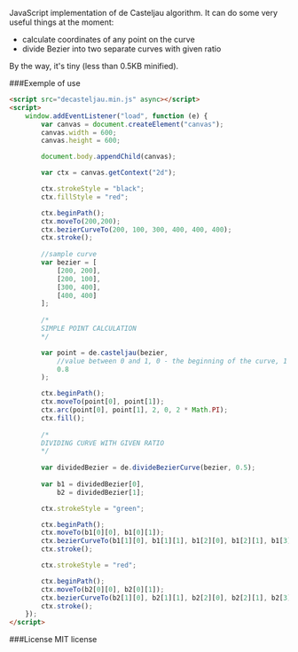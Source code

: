 JavaScript implementation of de Casteljau algorithm.
It can do some very useful things at the moment:
- calculate coordinates of any point on the curve
- divide Bezier into two separate curves with given ratio

By the way, it's tiny (less than 0.5KB minified).

###Exemple of use

```html
<script src="decasteljau.min.js" async></script>
<script>
    window.addEventListener("load", function (e) {
        var canvas = document.createElement("canvas");
        canvas.width = 600;
        canvas.height = 600;

        document.body.appendChild(canvas);

        var ctx = canvas.getContext("2d");

        ctx.strokeStyle = "black";
        ctx.fillStyle = "red";

        ctx.beginPath();
        ctx.moveTo(200,200);
        ctx.bezierCurveTo(200, 100, 300, 400, 400, 400);
        ctx.stroke();
        
        //sample curve
        var bezier = [
            [200, 200],
            [200, 100],
            [300, 400],
            [400, 400]
        ];
        
        /*
        SIMPLE POINT CALCULATION
        */

        var point = de.casteljau(bezier,
            //value between 0 and 1, 0 - the beginning of the curve, 1 - the end
            0.8
        );

        ctx.beginPath();
        ctx.moveTo(point[0], point[1]);
        ctx.arc(point[0], point[1], 2, 0, 2 * Math.PI);
        ctx.fill();
        
        /*
        DIVIDING CURVE WITH GIVEN RATIO
        */
        
        var dividedBezier = de.divideBezierCurve(bezier, 0.5);
        
        var b1 = dividedBezier[0],
            b2 = dividedBezier[1];

        ctx.strokeStyle = "green";

        ctx.beginPath();
        ctx.moveTo(b1[0][0], b1[0][1]);
        ctx.bezierCurveTo(b1[1][0], b1[1][1], b1[2][0], b1[2][1], b1[3][0], b1[3][1]);
        ctx.stroke();

        ctx.strokeStyle = "red";

        ctx.beginPath();
        ctx.moveTo(b2[0][0], b2[0][1]);
        ctx.bezierCurveTo(b2[1][0], b2[1][1], b2[2][0], b2[2][1], b2[3][0], b2[3][1]);
        ctx.stroke();
    });
</script>
```

###License
MIT license
